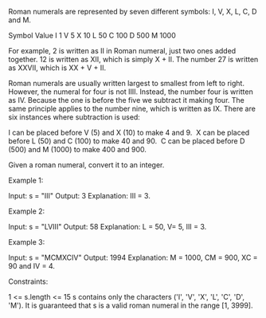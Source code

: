Roman numerals are represented by seven different symbols: I, V, X, L, C, D
and M.


Symbol       Value
I             1
V             5
X             10
L             50
C             100
D             500
M             1000

For example, 2 is written as II in Roman numeral, just two ones added
together. 12 is written as XII, which is simply X + II. The number 27 is
written as XXVII, which is XX + V + II.

Roman numerals are usually written largest to smallest from left to right.
However, the numeral for four is not IIII. Instead, the number four is
written as IV. Because the one is before the five we subtract it making four.
The same principle applies to the number nine, which is written as IX. There
are six instances where subtraction is used:


I can be placed before V (5) and X (10) to make 4 and 9. 
X can be placed before L (50) and C (100) to make 40 and 90. 
C can be placed before D (500) and M (1000) to make 400 and 900.


Given a roman numeral, convert it to an integer.


Example 1:


Input: s = "III"
Output: 3
Explanation: III = 3.


Example 2:


Input: s = "LVIII"
Output: 58
Explanation: L = 50, V= 5, III = 3.


Example 3:


Input: s = "MCMXCIV"
Output: 1994
Explanation: M = 1000, CM = 900, XC = 90 and IV = 4.



Constraints:


1 <= s.length <= 15
s contains only the characters ('I', 'V', 'X', 'L', 'C', 'D', 'M').
It is guaranteed that s is a valid roman numeral in the range [1, 3999].




